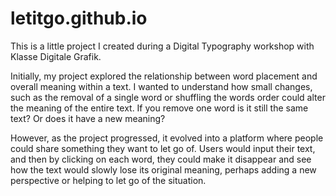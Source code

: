# letitgo.github.io

This is a little project I created during a Digital Typography workshop with Klasse Digitale Grafik. 

Initially, my project explored the relationship between word placement and overall meaning within a text. 
I wanted to understand how small changes, such as the removal of a single word or shuffling the words order could alter the meaning of the entire text. 
If you remove one word is it still the same text? Or does it have a new meaning?

However, as the project progressed, it evolved into a platform where people could share something they want to let go of.
Users would input their text, and then by clicking on each word, they could make it disappear and see how the text would slowly lose its original meaning,
perhaps adding a new perspective or helping to let go of the situation.
